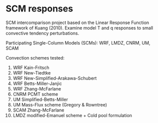 # SCM responses
SCM intercomparison project based on the Linear Response Function framework of Kuang (2010). Examine model T and q responses to small convective tendency perturbations.

Participating Single-Column Models (SCMs): WRF, LMDZ, CNRM, UM, SCAM

Convection schemes tested:
1. WRF Kain-Fritsch
2. WRF New-Tiedtke
3. WRF New-Simplified-Arakawa-Schubert
4. WRF Betts-Miller-Janjic
5. WRF Zhang-McFarlane 
6. CNRM PCMT scheme
7. UM Simplified-Betts-Miller
8. UM Mass-Flux scheme (Gregory & Rowntree)
9. SCAM Zhang-McFarlane
10. LMDZ modified-Emanuel scheme + Cold pool formulation
